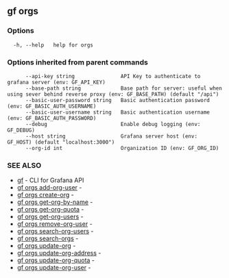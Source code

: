 ## gf orgs



### Options

```
  -h, --help   help for orgs
```

### Options inherited from parent commands

```
      --api-key string               API Key to authenticate to grafana server (env: GF_API_KEY)
      --base-path string             Base path for server: useful when using sever behind reverse proxy (env: GF_BASE_PATH) (default "/api")
      --basic-user-password string   Basic authentication password (env: GF_BASIC_AUTH_USERNAME)
      --basic-user-username string   Basic authentication username (env: GF_BASIC_AUTH_PASSWORD)
      --debug                        Enable debug logging (env: GF_DEBUG)
      --host string                  Grafana server host (env: GF_HOST) (default "localhost:3000")
      --org-id int                   Organization ID (env: GF_ORG_ID)
```

### SEE ALSO

* [gf](gf.md)	 - CLI for Grafana API
* [gf orgs add-org-user](gf_orgs_add-org-user.md)	 - 
* [gf orgs create-org](gf_orgs_create-org.md)	 - 
* [gf orgs get-org-by-name](gf_orgs_get-org-by-name.md)	 - 
* [gf orgs get-org-quota](gf_orgs_get-org-quota.md)	 - 
* [gf orgs get-org-users](gf_orgs_get-org-users.md)	 - 
* [gf orgs remove-org-user](gf_orgs_remove-org-user.md)	 - 
* [gf orgs search-org-users](gf_orgs_search-org-users.md)	 - 
* [gf orgs search-orgs](gf_orgs_search-orgs.md)	 - 
* [gf orgs update-org](gf_orgs_update-org.md)	 - 
* [gf orgs update-org-address](gf_orgs_update-org-address.md)	 - 
* [gf orgs update-org-quota](gf_orgs_update-org-quota.md)	 - 
* [gf orgs update-org-user](gf_orgs_update-org-user.md)	 - 

